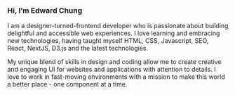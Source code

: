 ### Hi, I’m Edward Chung
I am a designer-turned-frontend developer who is passionate about building delightful and accessible web experiences. I love learning and embracing new technologies, having taught myself HTML, CSS, Javascript, SEO, React, NextJS, D3.js and the latest technologies. 

My unique blend of skills in design and coding allow me to create creative and engaging UI for websites and applications with attention to details. I love to work in fast-moving environments with a mission to make this world a better place - one component at a time.

<!---
edward-designer/edward-designer is a ✨ special ✨ repository because its `README.md` (this file) appears on your GitHub profile.
You can click the Preview link to take a look at your changes.
--->
